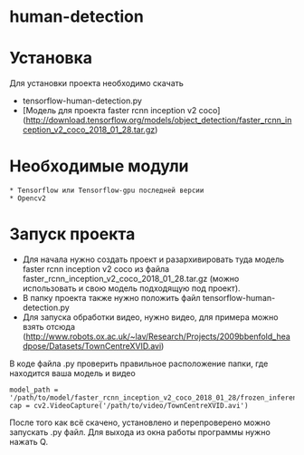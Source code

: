 # human-detection
# Установка
Для установки проекта необходимо скачать 
* tensorflow-human-detection.py
* [Модель для проекта faster rcnn inception v2 coco] (http://download.tensorflow.org/models/object_detection/faster_rcnn_inception_v2_coco_2018_01_28.tar.gz)
# Необходимые модули
```
* Tensorflow или Tensorflow-gpu последней версии
* Opencv2
```
# Запуск проекта
* Для начала нужно создать проект и разархивировать туда модель faster rcnn inception v2 coco из файла faster_rcnn_inception_v2_coco_2018_01_28.tar.gz (можно использовать и свою модель подходящую под проект).
* В папку проекта также нужно положить файл tensorflow-human-detection.py
* Для запуска обработки видео, нужно видео, для примера можно взять отсюда 
(http://www.robots.ox.ac.uk/~lav/Research/Projects/2009bbenfold_headpose/Datasets/TownCentreXVID.avi) 

В коде файла .py проверить правильное расположение папки, где находится ваша модель и видео
```
model_path = '/path/to/model/faster_rcnn_inception_v2_coco_2018_01_28/frozen_inference_graph.pb'
cap = cv2.VideoCapture('/path/to/video/TownCentreXVID.avi')
```
После того как всё скачено, установлено и перепроверено можно запускать .py файл. Для выхода из окна работы программы нужно нажать Q.
